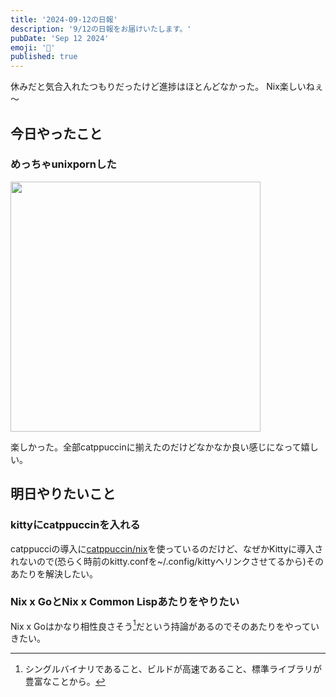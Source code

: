 ```yaml
---
title: '2024-09-12の日報'
description: '9/12の日報をお届けいたします。'
pubDate: 'Sep 12 2024'
emoji: '🦊'
published: true
---
```


休みだと気合入れたつもりだったけど進捗はほとんどなかった。 Nix楽しいねぇ～

## 今日やったこと

### めっちゃunixpornした

<img src="https://r2.comamoca.dev/unixporn-nixos.jpg" width="400">

楽しかった。全部catppuccinに揃えたのだけどなかなか良い感じになって嬉しい。

## 明日やりたいこと

### kittyにcatppuccinを入れる

catppucciの導入に[catppuccin/nix](https://github.com/catppuccin/nix)を使っているのだけど、なぜかKittyに導入されないので(恐らく時前のkitty.confを~/.config/kittyへリンクさせてるから)そのあたりを解決したい。

### Nix x GoとNix x Common Lispあたりをやりたい

Nix x
Goはかなり相性良さそう[^1]だという持論があるのでそのあたりをやっていきたい。

[^1]: シングルバイナリであること、ビルドが高速であること、標準ライブラリが豊富なことから。
